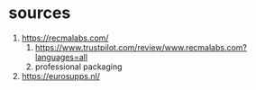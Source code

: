 # sources
1. https://recmalabs.com/
	1. https://www.trustpilot.com/review/www.recmalabs.com?languages=all
	2. professional packaging
2. https://eurosupps.nl/